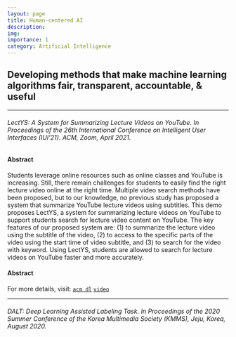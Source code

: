 ```yaml
---
layout: page
title: Human-centered AI
description:
img:
importance: 1
category: Artificial Intelligence
---
```


## Developing methods that make machine learning algorithms fair, transparent, accountable, & useful

***

###### LectYS: A System for Summarizing Lecture Videos on YouTube. In Proceedings of the 26th International Conference on Intelligent User Interfaces (IUI'21). ACM, Zoom, April 2021.

#### Abstract
Students leverage online resources such as online classes and YouTube is increasing. Still, there remain challenges for students to easily find the right lecture video online at the right time. Multiple video search methods have been proposed, but to our knowledge, no previous study has proposed a system that summarize YouTube lecture videos using subtitles. This demo proposes LectYS, a system for summarizing lecture videos on YouTube to support students search for lecture video content on YouTube. The key features of our proposed system are: (1) to summarize the lecture video using the subtitle of the video, (2) to access to the specific parts of the video using the start time of video subtitle, and (3) to search for the video with keyword. Using LectYS, students are allowed to search for lecture videos on YouTube faster and more accurately.
#### Abstract
For more details, visit: [`acm dl`](https://dl.acm.org/doi/10.1145/3397482.3450722) [`video`](https://www.youtube.com/watch?v=cB9KvMVU1CU)

***

###### DALT: Deep Learning Assisted Labeling Task. In Proceedings of the 2020 Summer Conference of the Korea Multimedia Society (KMMS), Jeju, Korea, August 2020.
